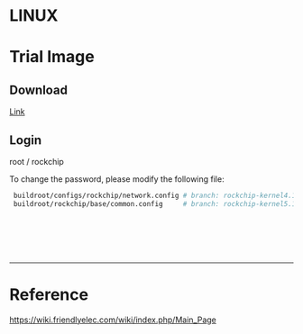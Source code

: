 
LINUX
=====


# Trial Image 

## Download

 [Link](http://download.friendlyelec.com/nanopir5s)

## Login

 root / rockchip

 To change the password, please modify the following file:

```bash
 buildroot/configs/rockchip/network.config # branch: rockchip-kernel4.19
 buildroot/rockchip/base/common.config     # branch: rockchip-kernel5.10
```

<br/>  
<br/>  
<br/>  
<br/>  
<hr>  



# Reference 

 https://wiki.friendlyelec.com/wiki/index.php/Main_Page 
